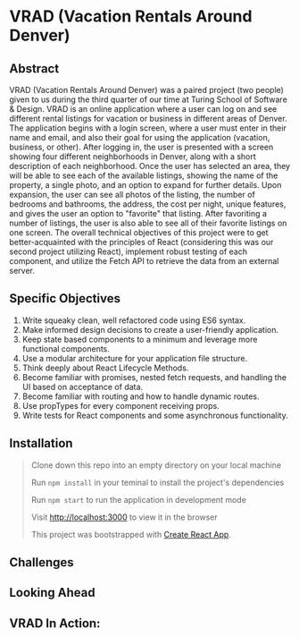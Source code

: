 # VRAD (Vacation Rentals Around Denver)

## Abstract 
VRAD (Vacation Rentals Around Denver) was a paired project (two people) given to us during the third quarter of our time at Turing School of Software & Design. VRAD is an online application where a user can log on and see different rental listings for vacation or business in different areas of Denver. The application begins with a login screen, where a user must enter in their name and email, and also their goal for using the application (vacation, business, or other). After logging in, the user is presented with a screen showing four different neighborhoods in Denver, along with a short description of each neighborhood. Once the user has selected an area, they will be able to see each of the available listings, showing the name of the property, a single photo, and an option to expand for further details. Upon expansion, the user can see all photos of the listing, the number of bedrooms and bathrooms, the address, the cost per night, unique features, and gives the user an option to "favorite" that listing. After favoriting a number of listings, the user is also able to see all of their favorite listings on one screen. The overall technical objectives of this project were to get better-acquainted with the principles of React (considering this was our second project utilizing React), implement robust testing of each component, and utilize the Fetch API to retrieve the data from an external server. 

## Specific Objectives
1. Write squeaky clean, well refactored code using ES6 syntax.
2. Make informed design decisions to create a user-friendly application.
3. Keep state based components to a minimum and leverage more functional components.
4. Use a modular architecture for your application file structure.
5. Think deeply about React Lifecycle Methods.
6. Become familiar with promises, nested fetch requests, and handling the UI based on acceptance of data.
7. Become familiar with routing and how to handle dynamic routes.
8. Use propTypes for every component receiving props.
9. Write tests for React components and some asynchronous functionality.

## Installation 

> Clone down this repo into an empty directory on your local machine
>
> Run `npm install` in your teminal to install the project's dependencies 
>
> Run `npm start` to run the application in development mode
>
> Visit [http://localhost:3000](http://localhost:3000) to view it in the browser
>
> This project was bootstrapped with [Create React App](https://github.com/facebook/create-react-app).

## Challenges

## Looking Ahead

## VRAD In Action:
